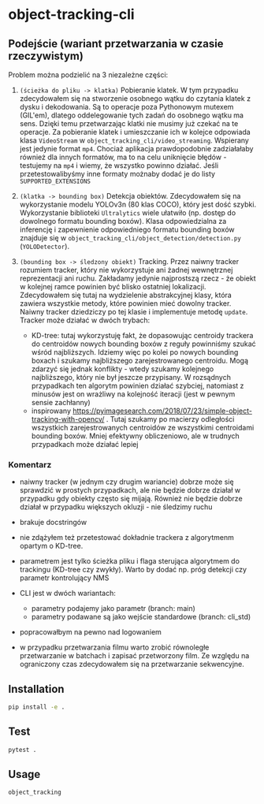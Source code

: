 # object-tracking-cli

## Podejście (wariant przetwarzania w czasie rzeczywistym)
Problem można podzielić na 3 niezależne części:
1. `(ścieżka do pliku -> klatka)` Pobieranie klatek. W tym przypadku zdecydowałem się na stworzenie osobnego wątku do czytania klatek z dysku i dekodowania. Są to operacje poza Pythonowym mutexem (GIL'em), dlatego oddelegowanie tych zadań do osobnego wątku ma sens. Dzięki temu przetwarzając klatki nie musimy już czekać na te operacje. Za pobieranie klatek i umieszczanie ich w kolejce odpowiada klasa `VideoStream` w `object_tracking_cli/video_streaming`. Wspierany jest jedynie format `mp4`. Chociaż aplikacja prawdopodobnie zadziałałaby również dla innych formatów, ma to na celu uniknięcie błędów - testujemy na `mp4` i wiemy, że wszystko powinno działać. Jeśli przetestowalibyśmy inne formaty możnaby dodać je do listy `SUPPORTED_EXTENSIONS`


2. `(klatka -> bounding box)` Detekcja obiektów. Zdecydowałem się na wykorzystanie modelu YOLOv3n (80 klas COCO), który jest dość szybki. Wykorzystanie biblioteki `Ultralytics` wiele ułatwiło (np. dostęp do dowolnego formatu bounding boxów). Klasa odpowiedzialna za inferencję i zapewnienie odpowiedniego formatu bounding boxów znajduje się w `object_tracking_cli/object_detection/detection.py` (`YOLODetector`).

3. `(bounding box -> śledzony obiekt)` Tracking. Przez naiwny tracker rozumiem tracker, który nie wykorzystuje ani żadnej wewnętrznej reprezentacji ani ruchu. Zakładamy jedynie najprostszą rzecz - że obiekt w kolejnej ramce powinien być blisko ostatniej lokalizacji. Zdecydowałem się tutaj na wydzielenie abstrakcyjnej klasy, która zawiera wszystkie metody, które powinien mieć dowolny tracker. Naiwny tracker dziedziczy po tej klasie i implementuje metodę `update`. 
Tracker może działać w dwóch trybach:
    - KD-tree: tutaj wykorzystuję fakt, że dopasowując centroidy trackera do centroidów nowych bounding boxów z reguły powinniśmy szukać wśród najbliższych. Idziemy więc po kolei po nowych bounding boxach i szukamy najbliższego zarejestrowanego centroidu. Mogą zdarzyć się jednak konflikty - wtedy szukamy kolejnego najbliższego, który nie był jeszcze przypisany. W rozsądnych przypadkach ten algorytm powinien działać szybciej, natomiast z minusów jest on wrażliwy na kolejność iteracji (jest w pewnym sensie zachłanny)
    - inspirowany https://pyimagesearch.com/2018/07/23/simple-object-tracking-with-opencv/ . Tutaj szukamy po macierzy odległości wszystkich zarejestrowanych centroidów ze wszystkimi centroidami bounding boxów. Mniej efektywny obliczeniowo, ale w trudnych przypadkach może działać lepiej

### Komentarz
- naiwny tracker (w jednym czy drugim wariancie) dobrze może się sprawdzić w prostych przypadkach, ale nie będzie dobrze działał w przypadku gdy obiekty często się mijają. Również nie będzie dobrze działał w przypadku większych okluzji - nie śledzimy ruchu

- brakuje docstringów
- nie zdążyłem też przetestować dokładnie trackera z algorytmenm opartym o KD-tree.
- parametrem jest tylko ścieżka pliku i flaga sterująca algorytmem do trackingu (KD-tree czy zwykły). Warto by dodać np. próg detekcji czy parametr kontrolujący NMS 
- CLI jest w dwóch wariantach: 
    - parametry podajemy jako parametr (branch: main)
    - parametry podawane są jako wejście standardowe (branch: cli_std)
- popracowałbym na pewno nad logowaniem

- w przypadku przetwarzania filmu warto zrobić równoległe przetwarzanie w batchach i zapisać przetworzony film. Ze względu na ograniczony czas zdecydowałem się na przetwarzanie sekwencyjne.

## Installation
```bash
pip install -e .
```

## Test
```bash
pytest .
```

## Usage
```bash
object_tracking
```
